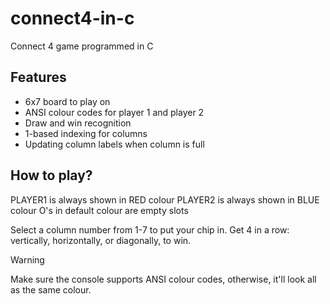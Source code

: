 # connect4-in-c
Connect 4 game programmed in C

## Features
- 6x7 board to play on
- ANSI colour codes for player 1 and player 2
- Draw and win recognition
- 1-based indexing for columns
- Updating column labels when column is full

## How to play?
PLAYER1 is always shown in RED colour
PLAYER2 is always shown in BLUE colour
O's in default colour are empty slots

Select a column number from 1-7 to put your chip in. Get 4 in a row: vertically, horizontally, or diagonally, to win.

> [!WARNING]
> Make sure the console supports ANSI colour codes, otherwise, it'll look all as the same colour.
